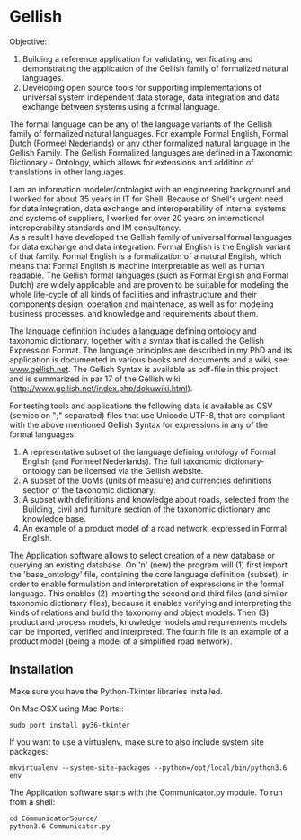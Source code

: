 # Gellish
Objective:  
1. Building a reference application for validating, verificating and demonstrating the application of the Gellish family of formalized natural languages.  
2. Developing open source tools for supporting implementations of universal system independent data storage, data integration and data exchange between systems using a formal language.  

The formal language can be any of the language variants of the Gellish family of formalized natural languages. For example Formal English, Formal Dutch (Formeel Nederlands) or any other formalized natural language in the Gellish Family. The Gellish Formalized languages are defined in a Taxonomic Dictionary - Ontology, which allows for extensions and addition of translations in other languages.  

I am an information modeler/ontologist with an engineering background and I worked for about 35 years in IT for Shell. Because of Shell's urgent need for data integration, data exchange and interoperability of internal systems and systems of suppliers, I worked for over 20 years on international interoperability standards and IM consultancy.  
As a result I have developed the Gellish family of universal formal languages for data exchange and data integration. Formal English is the English variant of that family. Formal English is a formalization of a natural English, which means that Formal English is machine interpretable as well as human readable. The Gellish formal languages (such as Formal English and Formal Dutch) are widely applicable and are proven to be suitable for modeling the whole life-cycle of all kinds of facilities and infrastructure and their components design, operation and maintenace, as well as for modeling business processes, and knowledge and requirements about them.  
  
The language definition includes a language defining ontology and taxonomic dictionary, together with a syntax that is called the Gellish Expression Format. The language principles are described in my PhD and its application is documented in various books and documents and a wiki, see: www.gellish.net. The Gellish Syntax is available as pdf-file in this project and is summarized in par 17 of the Gellish wiki (http://www.gellish.net/index.php/dokuwiki.html).  
  
For testing tools and applications the following data is available as CSV (semicolon ";" separated) files that use Unicode UTF-8, that are compliant with the above mentioned Gellish Syntax for expressions in any of the formal languages:  
1. A representative subset of the language defining ontology of Formal English (and Formeel Nederlands). The full taxonomic dictionary-ontology can be licensed via the Gellish website.  
2. A subset of the UoMs (units of measure) and currencies definitions section of the taxonomic dictionary.  
3. A subset with definitions and knowledge about roads, selected from the Building, civil and furniture section of the taxonomic dictionary and knowledge base.  
4. An example of a product model of a road network, expressed in Formal English.  

The Application software allows to select creation of a new database or querying an existing database. On 'n' (new) the program will (1) first import the 'base_ontology' file, containing the core language definition (subset), in order to enable formulation and interpretation of expressions in the formal language. This enables (2) importing the second and third files (and similar taxonomic dictionary files), because it enables verifying and interpreting the kinds of relations and build the taxonomy and object models. Then (3) product and process models, knowledge models and requirements models can be imported, verified and interpreted. The fourth file is an example of a product model (being a model of a simplified road network).


## Installation

Make sure you have the Python-Tkinter libraries installed.

On Mac OSX using Mac Ports::

    sudo port install py36-tkinter

If you want to use a virtualenv, make sure to also include system site packages:

    mkvirtualenv --system-site-packages --python=/opt/local/bin/python3.6 env

The Application software starts with the Communicator.py module. To run from a shell:

    cd CommunicatorSource/
    python3.6 Communicator.py
